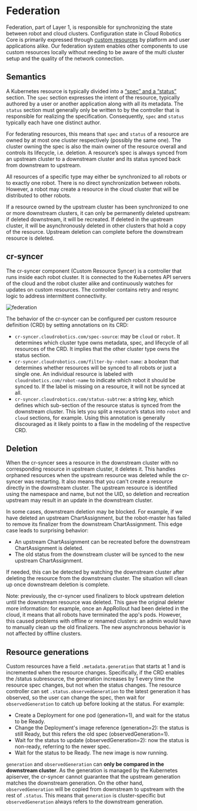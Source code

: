 # Federation

Federation, part of Layer 1, is responsible for synchronizing the state between robot and cloud
clusters. Configuration state in Cloud Robotics Core is primarily expressed through [custom
resources](https://kubernetes.io/docs/concepts/extend-kubernetes/api-extension/custom-resources/)
by platform and user applications alike. Our federation system enables other components to use
custom resources locally without needing to be aware of the multi cluster setup and the quality
of the network connection.

## Semantics
A Kubernetes resource is typically divided into a [“spec” and a “status”](https://kubernetes.io/docs/concepts/overview/working-with-objects/kubernetes-objects/#object-spec-and-status)
section. The `spec` section expresses the intent of the resource, typically authored by a user
or another application along with all its metadata.
The `status` section must generally only be written to by the controller that is responsible for
realizing the specification. Consequently, `spec` and `status` typically each have one distinct
author.

For federating resources, this means that `spec` and `status` of a resource are owned by at most
one cluster respectively (possibly the same one). The cluster owning the spec is also the main
owner of the resource overall and controls its lifecycle, i.e. deletion.
A resource’s spec is always synced from an upstream cluster to a downstream
cluster and its status synced back from downstream to upstream.

All resources of a specific type may either be synchronized to all robots or to exactly one robot.
There is no direct synchronization between robots. However, a robot may create a resource in the
cloud cluster that will be distributed to other robots.

If a resource owned by the upstream cluster has been synchronized to one or more
downstream clusters, it can only be permanently deleted upstream: if deleted
downstream, it will be recreated. If deleted in the upstream cluster, it will be
asynchronously deleted in other clusters that hold a copy of the resource.
Upstream deletion can complete before the downstream resource is deleted.

## cr-syncer
The cr-syncer component (Custom Resource Syncer) is a controller that runs inside each robot
cluster. It is connected to the Kubernetes API servers of the cloud and the robot cluster alike
and continuously watches for updates on custom resources. The controller contains retry and resync
logic to address intermittent connectivity.

![federation](federation.png)

The behavior of the cr-syncer can be configured per custom resource definition (CRD) by setting
annotations on its CRD:

* `cr-syncer.cloudrobotics.com/spec-source`: may be `cloud` or `robot`. It determines which
  cluster type owns metadata, spec, and lifecycle of all resources of the CRD. It implies
  that the other cluster type owns the status section.
* `cr-syncer.cloudrobotics.com/filter-by-robot-name`: a boolean that determines whether resources
  will be synced to all robots or just a single one. An individual resource is labeled with
  `cloudrobotics.com/robot-name` to indicate which robot it should be synced to. If the label
  is missing on a resource, it will not be synced at all.
* `cr-syncer.cloudrobotics.com/status-subtree`: a string key, which defines which sub-section of
  the resource status is synced from the downstream cluster. This lets you split
  a resource’s status into `robot` and `cloud` sections, for example. Using this
  annotation is generally discouraged as it likely points to a flaw in the
  modeling of the respective CRD.

## Deletion
When the cr-syncer sees a resource in the downstream cluster with no
corresponding resource in upstream cluster, it deletes it. This handles orphaned
resources when the upstream resource was deleted while the cr-syncer was
restarting. It also means that you can't create a resource directly in the
downstream cluster. The upstream resource is identified using the namespace and
name, but not the UID, so deletion and recreation upstream may result in an
update in the downstream cluster.

In some cases, downstream deletion may be blocked. For example, if we have
deleted an upstream ChartAssignment, but the robot-master has failed to remove
its finalizer from the downstream ChartAssignment. This edge case leads to
surprising behavior:

- An upstream ChartAssignment can be recreated before the downstream
  ChartAssignment is deleted.
- The old status from the downstream cluster will be synced to the new upstream
  ChartAssignment.

If needed, this can be detected by watching the downstream cluster after
deleting the resource from the downstream cluster. The situation will clean up
once downstream deletion is complete.

Note: previously, the cr-syncer used finalizers to block upstream deletion
until the downstream resource was deleted. This gave the original deleter more
information: for example, once an AppRollout had been deleted in the cloud, it
means that all robots have terminated the app's pods. However, this caused
problems with offline or renamed clusters: an admin would have to manually clean
up the old finalizers. The new asynchronous behavior is not affected by offline
clusters.

## Resource generations

Custom resources have a field `.metadata.generation` that starts at 1 and is
incremented when the resource changes. Specifically, if the CRD enables the
/status subresource, the generation increases by 1 every time the resource spec
changes, but not when the status changes. The resource controller can set
`.status.observedGeneration` to the latest generation it has observed, so the
user can change the spec, then wait for `observedGeneration` to catch up before
looking at the status. For example:

* Create a Deployment for one pod (generation=1), and wait for the status to be Ready.
* Change the Deployment's image reference (generation=2): the status is still
  Ready, but this refers the old spec (observedGeneration=1).
* Wait for the status to update (observedGeneration=2): now the status is
  non-ready, referring to the newer spec.
* Wait for the status to be Ready. The new image is now running.

`generation` and `observedGeneration` can **only be compared in the downstream
cluster**. As the generation is managed by the Kubernetes apiserver, the
cr-syncer cannot guarantee that the upstream generation matches the downstream
generation. On the other hand, `observedGeneration` will be copied from
downstream to upstream with the rest of `.status`. This means that `generation`
is cluster-specific but `observedGeneration` always refers to the downstream
generation.
